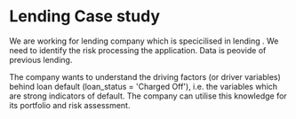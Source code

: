 # Lending Case study
We are working for lending company which is specicilised in lending . We need to identify the risk processing the application.
Data is peovide of previous lending.

The company wants to understand the driving factors (or driver variables) behind loan default (loan_status = 'Charged Off'), i.e. the variables which are strong indicators of default. The company can utilise this knowledge for its portfolio and risk assessment.
